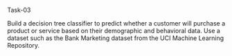 Task-03

Build a decision tree classifier to predict whether a customer will purchase a product or service based on their demographic and behavioral data. 
Use a dataset such as the Bank Marketing dataset from the UCI Machine Learning Repository.
